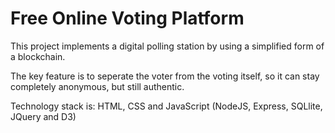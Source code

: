 # Free Online Voting Platform

This project implements a digital polling station by using a simplified form of a blockchain.

The key feature is to seperate the voter from the voting itself, so it can stay completely anonymous, but still authentic.

Technology stack is: HTML, CSS and JavaScript (NodeJS, Express, SQLlite, JQuery and D3)
